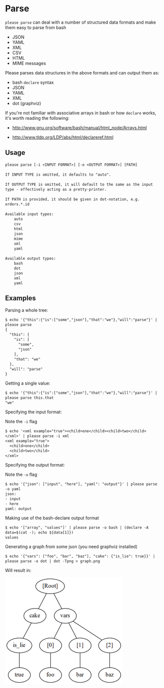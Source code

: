 # Parse

`please parse` can deal with a number of structured data formats and make them easy to parse from bash

* JSON
* YAML
* XML
* CSV
* HTML
* MIME messages

Please parses data structures in the above formats and can output them as:

* bash `declare` syntax
* JSON
* YAML
* XML
* dot (graphviz)

If you're not familiar with associative arrays in bash or how `declare` works, it's worth reading the following:

* <http://www.gnu.org/software/bash/manual/html_node/Arrays.html>

* <http://www.tldp.org/LDP/abs/html/declareref.html>

## Usage

    please parse [-i <INPUT FORMAT>] [-o <OUTPUT FORMAT>] [PATH]

    If INPUT TYPE is omitted, it defaults to "auto".

    If OUTPUT TYPE is omitted, it will default to the same as the input type - effectively acting as a pretty-printer.

    If PATH is provided, it should be given in dot-notation, e.g. orders.*.id

    Available input types:
        auto
        csv
        html
        json
        mime
        xml
        yaml

    Available output types:
        bash
        dot
        json
        xml
        yaml

## Examples

Parsing a whole tree:

    $ echo '{"this":{"is":["some","json"],"that":"we"},"will":"parse"}' | please parse
    {
      "this": {
        "is": [
          "some",
          "json"
        ],
        "that": "we"
      },
      "will": "parse"
    }

Getting a single value:

    $ echo '{"this":{"is":["some","json"],"that":"we"},"will":"parse"}' | please parse this.that
    "we"

Specifying the input format:

Note the `-i` flag

    $ echo '<xml example="true"><child>one</child><child>two</child></xml>' | please parse -i xml
    <xml example="true">
      <child>one</child>
      <child>two</child>
    </xml>

Specifying the output format:

Note the `-o` flag

    $ echo '{"json": ["input", "here"], "yaml": "output"}' | please parse -o yaml
    json: 
    - input
    - here
    yaml: output

Making use of the bash-declare output format

    $ echo '["array", "values"]' | please parse -o bash | (declare -A data=$(cat -); echo ${data[1]})                                     
    values

Generating a graph from some json (you need graphviz installed)

    $ echo '{"vars": ["foo", "bar", "baz"], "cake": {"is_lie": true}}' | please parse -o dot | dot -Tpng > graph.png

Will result in:

![A nice graph](dot-output.png)
